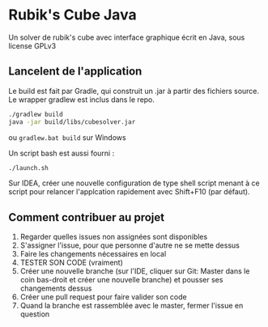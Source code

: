 # Rubik's Cube Java
Un solver de rubik's cube avec interface graphique écrit en Java, sous license GPLv3

## Lancelent de l'application
Le build est fait par Gradle, qui construit un .jar à partir des fichiers source. Le wrapper gradlew est inclus dans le repo.
 ```bash
./gradlew build
java -jar build/libs/cubesolver.jar
```
ou `gradlew.bat build` sur Windows

Un script bash est aussi fourni :
```bash
./launch.sh
```
Sur IDEA, créer une nouvelle configuration de type shell script menant à ce script pour relancer l'applcation rapidement avec Shift+F10 (par défaut).

## Comment contribuer au projet
  1) Regarder quelles issues non assignées sont disponibles
  2) S'assigner l'issue, pour que personne d'autre ne se mette dessus
  3) Faire les changements nécessaires en local
  4) TESTER SON CODE (vraiment)
  5) Créer une nouvelle branche (sur l'IDE, cliquer sur Git: Master dans le coin bas-droit et créer une nouvelle branche) et pousser ses changements dessus
  6) Créer une pull request pour faire valider son code
  7) Quand la branche est rassemblée avec le master, fermer l'issue en question
  